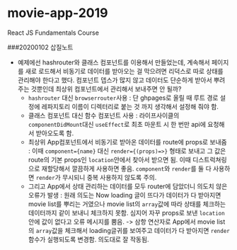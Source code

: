 # movie-app-2019

React JS Fundamentals Course

###20200102 삽질노트
- 예제에선 hashrouter와 클래스 컴포넌트를 이용해서 만들었는데, 계속해서 페이지를 새로 로드해서 비동기로 데이터를 받아오는 걸 막으려면 리덕스로 따로 상태를 관리해야 한다고 했다. 컴포넌트 뎁스가 많지 않고 데이터도 단순하게 받아서 뿌려주는 것뿐인데 최상위 컴포넌트에서 관리해서 보내주면 안 될까? 
  - <code>hashrouter</code> 대신 <code>browserrouter</code>사용 : 단 ghpages로 올릴 때 루트 경로 설정에 레파지토리 이름이 디렉터리로 붙는 것 까지 생각해서 설정해 줘야 함. 
  - 클래스 컴포넌트 대신 함수 컴포넌트 사용 : 라이프사이클의 <code>componentDidMount</code>대신 <code>useEffect</code>로 최초 마운트 시 한 번만 api에 요청해서 받아오도록 함. 
  - 최상위 App컴포넌트에서 비동기로 받아온 데이터를 route에 props로 보내줌 : 이때 <code>component={name}</code> 대신 <code>render={(props)=><MyComponent props={props} />}</code> 형태로 보내고 그 값은 route의 기본 props인 <code>location</code>안에서 찾아서 받으면 됨. 이때 디스트럭쳐링으로 재할당해서 깔끔하게 사용하면 좋음. <code>component</code>와 <code>render</code>를 둘 다 사용하면 <code>render</code>가 무시되니 중복 사용하지 않도록 주의.
  - 그리고 App에서 상태 관리하는 데이터를 모두 router에 담았더니 의도치 않은 오류가 발생 : 원래 의도는 Now loading 글이 뜨다가 데이터가 다 받아지면 movie list를 뿌리는 거였으나 movie list의 <code>array</code>값에 따라 상태를 체크하는 데이터까지 같이 보내니 체크하지 못함. 심지어 자꾸 props로 보낸 <code>location</code> 안에 값이 없다고 오류 메시지를 뿜음. -> 삼항 연산자로 App에서 movie list의 <code>array</code>값을 체크해서 loading글귀를 보여주고 데이터가 다 받아지면 <code>render</code>함수가 실행되도록 변경함. 의도대로 잘 작동됨.